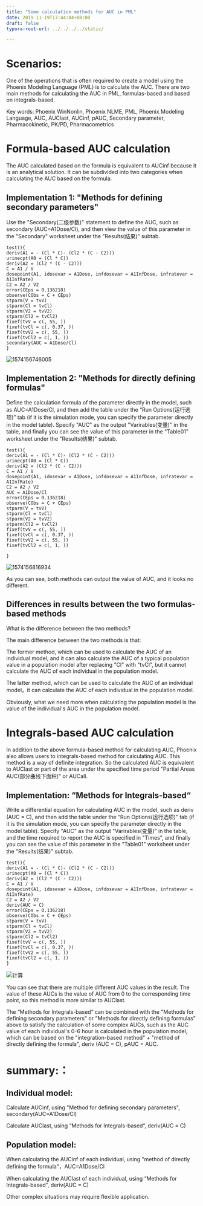 ```yaml
---
title: "Some calculation methods for AUC in PML"
date: 2019-11-19T17:44:04+08:00
draft: false
typora-root-url: ../../../../static/

---
```


# Scenarios:

One of the operations that is often required to create a model using the Phoenix Modeling Language (PML) is to calculate the AUC. There are two main methods for calculating the AUC in PML, formulas-based and based on integrals-based.

Key words: Phoenix WinNonlin, Phoenix NLME, PML, Phoenix Modeling Language, AUC, AUClast, AUCinf, pAUC, Secondary parameter, Pharmacokinetic, PK/PD, Pharmacometrics

# Formula-based AUC calculation

The AUC calculated based on the formula is equivalent to AUCinf because it is an analytical solution. It can be subdivided into two categories when calculating the AUC based on the formula.

## Implementation 1: "Methods for defining secondary parameters"

Use the "Secondary(二级参数)" statement to define the AUC, such as secondary (AUC=A1Dose/Cl), and then view the value of this parameter in the "Secondary" worksheet under the "Results(结果)" subtab.

```
test(){
deriv(A1 = - (Cl * C)- (Cl2 * (C - C2)))
urinecpt(A0 = (Cl * C))
deriv(A2 = (Cl2 * (C - C2)))
C = A1 / V
dosepoint(A1, idosevar = A1Dose, infdosevar = A1InfDose, infratevar = A1InfRate)
C2 = A2 / V2
error(CEps = 0.136218)
observe(CObs = C + CEps)
stparm(V = tvV)
stparm(Cl = tvCl)
stparm(V2 = tvV2)
stparm(Cl2 = tvCl2)
fixef(tvV = c(, 55, ))
fixef(tvCl = c(, 0.37, ))
fixef(tvV2 = c(, 55, ))
fixef(tvCl2 = c(, 1, ))
secondary(AUC = A1Dose/Cl)
}
```

![1574156746005](/images/PML中AUC的计算方法/1574156746005.png)

## Implementation 2: "Methods for directly defining formulas"

Define the calculation formula of the parameter directly in the model, such as AUC=A1Dose/Cl, and then add the table under the “Run Options(运行选项)” tab (if it is the simulation mode, you can specify the parameter directly in the model table). Specify "AUC" as the output "Varirables(变量)" in the table, and finally you can see the value of this parameter in the "Table01" worksheet under the "Results(结果)" subtab.

```
test(){
deriv(A1 = - (Cl * C)- (Cl2 * (C - C2)))
urinecpt(A0 = (Cl * C))
deriv(A2 = (Cl2 * (C - C2)))
C = A1 / V
dosepoint(A1, idosevar = A1Dose, infdosevar = A1InfDose, infratevar = A1InfRate)
C2 = A2 / V2
AUC = A1Dose/Cl
error(CEps = 0.136218)
observe(CObs = C + CEps)
stparm(V = tvV)
stparm(Cl = tvCl)
stparm(V2 = tvV2)
stparm(Cl2 = tvCl2)
fixef(tvV = c(, 55, ))
fixef(tvCl = c(, 0.37, ))
fixef(tvV2 = c(, 55, ))
fixef(tvCl2 = c(, 1, ))
 
}
```

![1574156816934](/images/PML中AUC的计算方法/1574156816934.png)

 

As you can see, both methods can output the value of AUC, and it looks no different.

## Differences in results between the two formulas-based methods

What is the difference between the two methods?

The main difference between the two methods is that:

The former method, which can be used to calculate the AUC of an individual model, and it can also calculate the AUC of a typical population value in a population model after replacing "Cl" with "tvCl", but it cannot calculate the AUC of each individual in the population model.

The latter method, which can be used to calculate the AUC of an individual model，it can calculate the AUC of each individual in the population model.

Obviously, what we need more when calculating the population model is the value of the individual's AUC in the population model.

# Integrals-based AUC calculation

In addition to the above formula-based method for calculating AUC, Phoenix also allows users to  integrals-based method for calculating AUC. This method is a way of definite integration. So the calculated AUC is equivalent to AUClast or part of the area under the specified time period "Partial Areas AUC(部分曲线下面积)" or AUCall.

## Implementation: “Methods for Integrals-based“

Write a differential equation for calculating AUC in the model, such as deriv (AUC = C), and then add the table under the “Run Options(运行选项)” tab (if it is the simulation mode, you can specify the parameter directly in the model table). Specify "AUC" as the output "Varirables(变量)" in the table, and the time required to report the AUC is specified in "Times", and finally you can see the value of this parameter in the "Table01" worksheet under the "Results(结果)" subtab.

```
test(){
deriv(A1 = - (Cl * C)- (Cl2 * (C - C2)))
urinecpt(A0 = (Cl * C))
deriv(A2 = (Cl2 * (C - C2)))
C = A1 / V
dosepoint(A1, idosevar = A1Dose, infdosevar = A1InfDose, infratevar = A1InfRate)
C2 = A2 / V2
deriv(AUC = C)
error(CEps = 0.136218)
observe(CObs = C + CEps)
stparm(V = tvV)
stparm(Cl = tvCl)
stparm(V2 = tvV2)
stparm(Cl2 = tvCl2)
fixef(tvV = c(, 55, ))
fixef(tvCl = c(, 0.37, ))
fixef(tvV2 = c(, 55, ))
fixef(tvCl2 = c(, 1, ))
}
```

![计算](/images/PML中AUC的计算方法/clip_image003.png)

You can see that there are multiple different AUC values in the result. The value of these AUCs is the value of AUC from 0 to the corresponding time point, so this method is more similar to AUClast.

The “Methods for Integrals-based“ can be combined with the "Methods for defining secondary parameters" or "Methods for directly defining formulas" above to satisfy the calculation of some complex AUCs, such as the AUC value of each individual's 0-6 hour is calculated in the population model, which can be based on the "integration-based method" + "method of directly defining the formula", deriv (AUC = C), pAUC = AUC.

# summary:：

##  Individual model:

Calculate AUCinf, using "Method for defining secondary parameters", secondary(AUC=A1Dose/Cl)

Calculate AUClast, using “Methods for Integrals-based“, deriv(AUC = C)

## Population model:

When calculating the AUCinf of each individual, using "method of directly defining the formula"，AUC=A1Dose/Cl

When calculating the AUClast of each individual, using “Methods for Integrals-based“, deriv(AUC = C)

Other complex situations may require flexible application.
